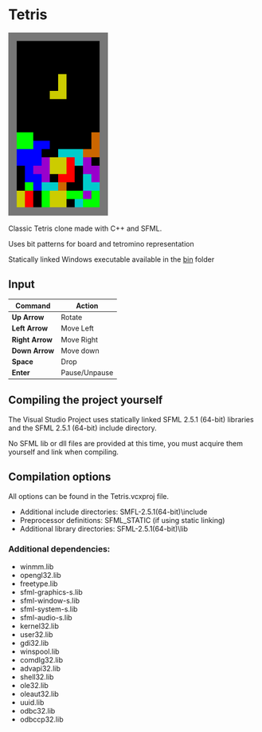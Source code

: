 # Tetris

<img src="TetrisWindow.png" alt="Raytracer application window" width="200"/>

Classic Tetris clone made with C++ and SFML.

 Uses bit patterns for board and tetromino representation

Statically linked Windows executable available in the [bin](bin/) folder

## Input

|Command|Action|
|---|---|
|**Up Arrow**|Rotate|
|**Left Arrow**|Move Left|
|**Right Arrow**|Move Right|
|**Down Arrow**|Move down|
|**Space**|Drop|
|**Enter**|Pause/Unpause|
 
## Compiling the project yourself
The Visual Studio Project uses statically linked SFML 2.5.1 (64-bit) libraries and the SFML 2.5.1 (64-bit) include directory.

No SFML lib or dll files are provided at this time, you must acquire them yourself and link when compiling.

## Compilation options

All options can be found in the Tetris.vcxproj file.

- Additional include directories: SMFL-2.5.1(64-bit)\include
- Preprocessor definitions: SFML_STATIC (if using static linking)
- Additional library directories: SFML-2.5.1(64-bit)\lib

### Additional dependencies:
- winmm.lib
- opengl32.lib
- freetype.lib
- sfml-graphics-s.lib
- sfml-window-s.lib
- sfml-system-s.lib
- sfml-audio-s.lib
- kernel32.lib
- user32.lib
- gdi32.lib
- winspool.lib
- comdlg32.lib
- advapi32.lib
- shell32.lib
- ole32.lib
- oleaut32.lib
- uuid.lib
- odbc32.lib
- odbccp32.lib